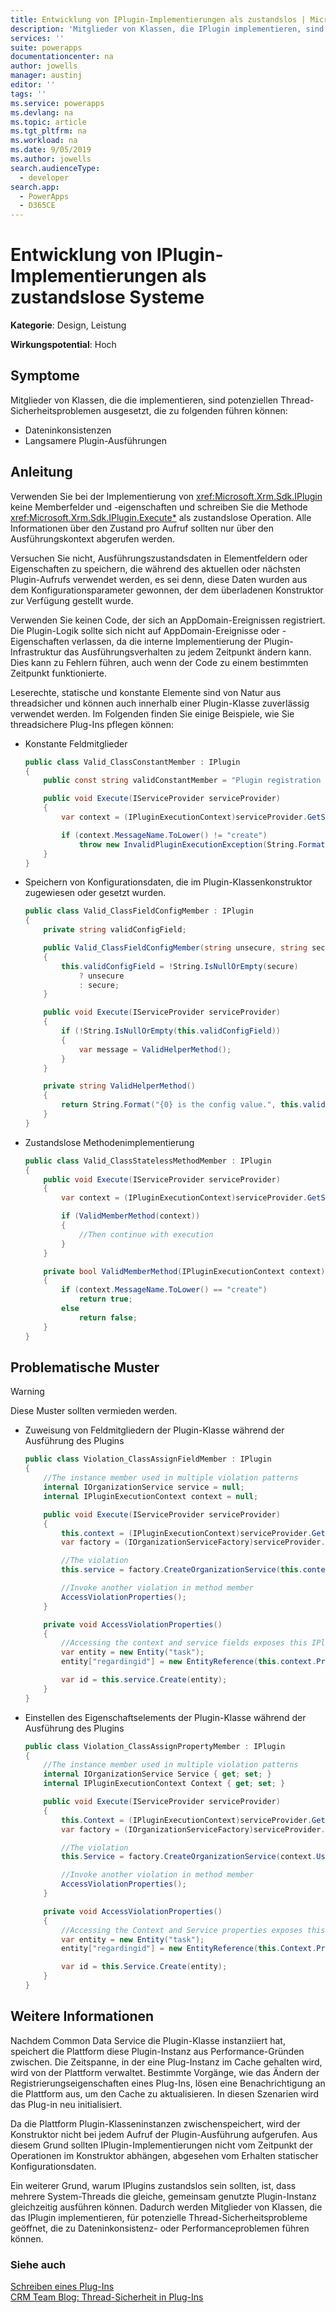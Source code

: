 ```yaml
---
title: Entwicklung von IPlugin-Implementierungen als zustandslos | MicrosoftDocs
description: 'Mitglieder von Klassen, die IPlugin implementieren, sind potenziellen Thread-Sicherheitsproblemen ausgesetzt, die zu Dateninkonsistenz- oder Performanceproblemen führen können.'
services: ''
suite: powerapps
documentationcenter: na
author: jowells
manager: austinj
editor: ''
tags: ''
ms.service: powerapps
ms.devlang: na
ms.topic: article
ms.tgt_pltfrm: na
ms.workload: na
ms.date: 9/05/2019
ms.author: jowells
search.audienceType:
  - developer
search.app:
  - PowerApps
  - D365CE
---
```

# <a name="develop-iplugin-implementations-as-stateless"></a>Entwicklung von IPlugin-Implementierungen als zustandslose Systeme

**Kategorie**: Design, Leistung

**Wirkungspotential**: Hoch

<a name='symptoms'></a>

## <a name="symptoms"></a>Symptome

Mitglieder von Klassen, die die <xref href="Microsoft.Xrm.Sdk.IPlugin?text=IPlugin interface" /> implementieren, sind potenziellen Thread-Sicherheitsproblemen ausgesetzt, die zu folgenden führen können:

- Dateninkonsistenzen
- Langsamere Plugin-Ausführungen

<a name='guidance'></a>

## <a name="guidance"></a>Anleitung

Verwenden Sie bei der Implementierung von <xref:Microsoft.Xrm.Sdk.IPlugin> keine Memberfelder und -eigenschaften und schreiben Sie die Methode <xref:Microsoft.Xrm.Sdk.IPlugin.Execute*> als zustandslose Operation.  Alle Informationen über den Zustand pro Aufruf sollten nur über den Ausführungskontext abgerufen werden.  

Versuchen Sie nicht, Ausführungszustandsdaten in Elementfeldern oder Eigenschaften zu speichern, die während des aktuellen oder nächsten Plugin-Aufrufs verwendet werden, es sei denn, diese Daten wurden aus dem Konfigurationsparameter gewonnen, der dem überladenen Konstruktor zur Verfügung gestellt wurde.

Verwenden Sie keinen Code, der sich an AppDomain-Ereignissen registriert. Die Plugin-Logik sollte sich nicht auf AppDomain-Ereignisse oder -Eigenschaften verlassen, da die interne Implementierung der Plugin-Infrastruktur das Ausführungsverhalten zu jedem Zeitpunkt ändern kann. Dies kann zu Fehlern führen, auch wenn der Code zu einem bestimmten Zeitpunkt funktionierte.

Leserechte, statische und konstante Elemente sind von Natur aus threadsicher und können auch innerhalb einer Plugin-Klasse zuverlässig verwendet werden. Im Folgenden finden Sie einige Beispiele, wie Sie threadsichere Plug-Ins pflegen können:

- Konstante Feldmitglieder

    ```csharp
    public class Valid_ClassConstantMember : IPlugin
    {
        public const string validConstantMember = "Plugin registration not valid for {0} message.";

        public void Execute(IServiceProvider serviceProvider)
        {
            var context = (IPluginExecutionContext)serviceProvider.GetService(typeof(IPluginExecutionContext));

            if (context.MessageName.ToLower() != "create")
                throw new InvalidPluginExecutionException(String.Format(Valid_ClassConstantMember.validConstantMember, context.MessageName));
        }
    }
    ```

- Speichern von Konfigurationsdaten, die im Plugin-Klassenkonstruktor zugewiesen oder gesetzt wurden.
    ```csharp
    public class Valid_ClassFieldConfigMember : IPlugin
    {
        private string validConfigField;

        public Valid_ClassFieldConfigMember(string unsecure, string secure)
        {
            this.validConfigField = !String.IsNullOrEmpty(secure)
                ? unsecure
                : secure;
        }

        public void Execute(IServiceProvider serviceProvider)
        {
            if (!String.IsNullOrEmpty(this.validConfigField))
            {
                var message = ValidHelperMethod();
            }
        }

        private string ValidHelperMethod()
        {
            return String.Format("{0} is the config value.", this.validConfigField);
        }
    }
    ```

- Zustandslose Methodenimplementierung

    ```csharp
    public class Valid_ClassStatelessMethodMember : IPlugin
    {
        public void Execute(IServiceProvider serviceProvider)
        {
            var context = (IPluginExecutionContext)serviceProvider.GetService(typeof(IPluginExecutionContext));
    
            if (ValidMemberMethod(context))
            {
                //Then continue with execution
            }
        }
    
        private bool ValidMemberMethod(IPluginExecutionContext context)
        {
            if (context.MessageName.ToLower() == "create")
                return true;
            else
                return false;
        }
    }
    ```

<a name='problem'></a>

## <a name="problematic-patterns"></a>Problematische Muster

> [!WARNING]
> Diese Muster sollten vermieden werden.

- Zuweisung von Feldmitgliedern der Plugin-Klasse während der Ausführung des Plugins
 
    ```csharp
    public class Violation_ClassAssignFieldMember : IPlugin
    {
        //The instance member used in multiple violation patterns
        internal IOrganizationService service = null;
        internal IPluginExecutionContext context = null;
    
        public void Execute(IServiceProvider serviceProvider)
        {
            this.context = (IPluginExecutionContext)serviceProvider.GetService(typeof(IPluginExecutionContext));
            var factory = (IOrganizationServiceFactory)serviceProvider.GetService(typeof(IOrganizationServiceFactory));
    
            //The violation
            this.service = factory.CreateOrganizationService(this.context.UserId);
    
            //Invoke another violation in method member
            AccessViolationProperties();
        }
    
        private void AccessViolationProperties()
        {
            //Accessing the context and service fields exposes this IPlugin implementation to thread-safety issues
            var entity = new Entity("task");
            entity["regardingid"] = new EntityReference(this.context.PrimaryEntityName, this.context.PrimaryEntityId);
    
            var id = this.service.Create(entity);
        }
    }
    ```

- Einstellen des Eigenschaftselements der Plugin-Klasse während der Ausführung des Plugins

    ```csharp
    public class Violation_ClassAssignPropertyMember : IPlugin
    {
        //The instance member used in multiple violation patterns
        internal IOrganizationService Service { get; set; }
        internal IPluginExecutionContext Context { get; set; }
    
        public void Execute(IServiceProvider serviceProvider)
        {
            this.Context = (IPluginExecutionContext)serviceProvider.GetService(typeof(IPluginExecutionContext));
            var factory = (IOrganizationServiceFactory)serviceProvider.GetService(typeof(IOrganizationServiceFactory));
    
            //The violation
            this.Service = factory.CreateOrganizationService(context.UserId);
    
            //Invoke another violation in method member
            AccessViolationProperties();
        }
    
        private void AccessViolationProperties()
        {
            //Accessing the Context and Service properties exposes this IPlugin implementation to thread-safety issues
            var entity = new Entity("task");
            entity["regardingid"] = new EntityReference(this.Context.PrimaryEntityName, this.Context.PrimaryEntityId);
    
            var id = this.Service.Create(entity);
        }
    }
    ```

<a name='additional'></a>

## <a name="additional-information"></a>Weitere Informationen

Nachdem Common Data Service die Plugin-Klasse instanziiert hat, speichert die Plattform diese Plugin-Instanz aus Performance-Gründen zwischen. Die Zeitspanne, in der eine Plug-Instanz im Cache gehalten wird, wird von der Plattform verwaltet.  Bestimmte Vorgänge, wie das Ändern der Registrierungseigenschaften eines Plug-Ins, lösen eine Benachrichtigung an die Plattform aus, um den Cache zu aktualisieren.  In diesen Szenarien wird das Plug-in neu initialisiert.

Da die Plattform Plugin-Klasseninstanzen zwischenspeichert, wird der Konstruktor nicht bei jedem Aufruf der Plugin-Ausführung aufgerufen.  Aus diesem Grund sollten IPlugin-Implementierungen nicht vom Zeitpunkt der Operationen im Konstruktor abhängen, abgesehen vom Erhalten statischer Konfigurationsdaten. 

Ein weiterer Grund, warum IPlugins zustandslos sein sollten, ist, dass mehrere System-Threads die gleiche, gemeinsam genutzte Plugin-Instanz gleichzeitig ausführen können.  Dadurch werden Mitglieder von Klassen, die das IPlugin implementieren, für potenzielle Thread-Sicherheitsprobleme geöffnet, die zu Dateninkonsistenz- oder Performanceproblemen führen können.

<a name='seealso'></a>

### <a name="see-also"></a>Siehe auch

[Schreiben eines Plug-Ins](../../write-plug-in.md)<br />
[CRM Team Blog: Thread-Sicherheit in Plug-Ins](http://blogs.msdn.com/b/crm/archive/2008/11/18/member-static-variable-and-thread-safety-in-plug-in-for-crm-4-0.aspx)<br />